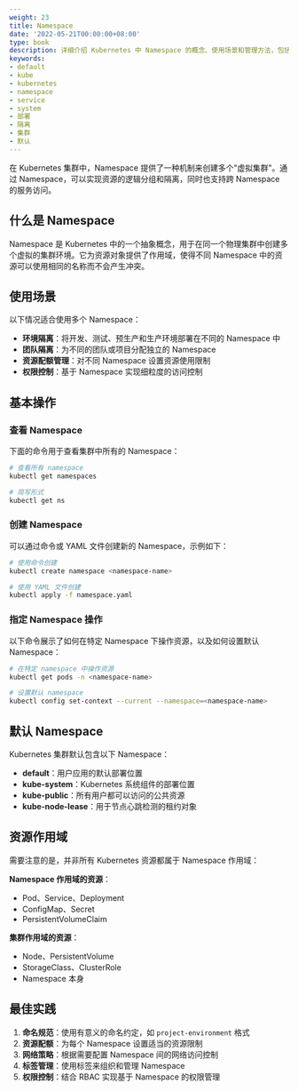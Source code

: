 ```yaml
---
weight: 23
title: Namespace
date: '2022-05-21T00:00:00+08:00'
type: book
description: 详细介绍 Kubernetes 中 Namespace 的概念、使用场景和管理方法，包括如何创建和管理命名空间以实现资源隔离和环境划分。
keywords:
- default
- kube
- kubernetes
- namespace
- service
- system
- 部署
- 隔离
- 集群
- 默认
---
```


在 Kubernetes 集群中，Namespace 提供了一种机制来创建多个"虚拟集群"。通过 Namespace，可以实现资源的逻辑分组和隔离，同时也支持跨 Namespace 的服务访问。

## 什么是 Namespace

Namespace 是 Kubernetes 中的一个抽象概念，用于在同一个物理集群中创建多个虚拟的集群环境。它为资源对象提供了作用域，使得不同 Namespace 中的资源可以使用相同的名称而不会产生冲突。

## 使用场景

以下情况适合使用多个 Namespace：

- **环境隔离**：将开发、测试、预生产和生产环境部署在不同的 Namespace 中
- **团队隔离**：为不同的团队或项目分配独立的 Namespace
- **资源配额管理**：对不同 Namespace 设置资源使用限制
- **权限控制**：基于 Namespace 实现细粒度的访问控制

## 基本操作

### 查看 Namespace

下面的命令用于查看集群中所有的 Namespace：

```bash
# 查看所有 namespace
kubectl get namespaces

# 简写形式
kubectl get ns
```

### 创建 Namespace

可以通过命令或 YAML 文件创建新的 Namespace，示例如下：

```bash
# 使用命令创建
kubectl create namespace <namespace-name>

# 使用 YAML 文件创建
kubectl apply -f namespace.yaml
```

### 指定 Namespace 操作

以下命令展示了如何在特定 Namespace 下操作资源，以及如何设置默认 Namespace：

```bash
# 在特定 namespace 中操作资源
kubectl get pods -n <namespace-name>

# 设置默认 namespace
kubectl config set-context --current --namespace=<namespace-name>
```

## 默认 Namespace

Kubernetes 集群默认包含以下 Namespace：

- **default**：用户应用的默认部署位置
- **kube-system**：Kubernetes 系统组件的部署位置
- **kube-public**：所有用户都可以访问的公共资源
- **kube-node-lease**：用于节点心跳检测的租约对象

## 资源作用域

需要注意的是，并非所有 Kubernetes 资源都属于 Namespace 作用域：

**Namespace 作用域的资源**：

- Pod、Service、Deployment
- ConfigMap、Secret
- PersistentVolumeClaim

**集群作用域的资源**：

- Node、PersistentVolume
- StorageClass、ClusterRole
- Namespace 本身

## 最佳实践

1. **命名规范**：使用有意义的命名约定，如 `project-environment` 格式
2. **资源配额**：为每个 Namespace 设置适当的资源限制
3. **网络策略**：根据需要配置 Namespace 间的网络访问控制
4. **标签管理**：使用标签来组织和管理 Namespace
5. **权限控制**：结合 RBAC 实现基于 Namespace 的权限管理

